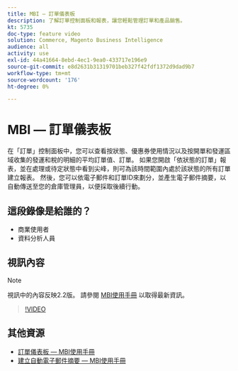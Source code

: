 ```yaml
---
title: MBI — 訂單儀表板
description: 了解訂單控制面板和報表，讓您輕鬆管理訂單和產品銷售。
kt: 5735
doc-type: feature video
solution: Commerce, Magento Business Intelligence
audience: all
activity: use
exl-id: 44a41664-8ebd-4ec1-9ea0-433717e196e9
source-git-commit: e8d2631b31319701beb327f42fdf1372d9dad9b7
workflow-type: tm+mt
source-wordcount: '176'
ht-degree: 0%

---
```


# MBI — 訂單儀表板

在「訂單」控制面板中，您可以查看按狀態、優惠券使用情況以及按開單和發運區域收集的發運和稅的明細的平均訂單值、訂單。 如果您開啟「依狀態的訂單」報表，並在處理或待定狀態中看到尖峰，則可為該時間範圍內處於該狀態的所有訂單建立報表。 然後，您可以依電子郵件和訂單ID來劃分，並產生電子郵件摘要，以自動傳送至您的倉庫管理員，以便採取後續行動。


## 這段錄像是給誰的？

- 商業使用者
- 資料分析人員

## 視訊內容

>[!NOTE]
>
>視訊中的內容反映2.2版。 請參閱 [MBI使用手冊](https://experienceleague.adobe.com/docs/commerce-business-intelligence/mbi/guide-overview.html) 以取得最新資訊。

>[!VIDEO](https://video.tv.adobe.com/v/35989?quality=12&learn=on)

## 其他資源

- [訂單儀表板 — MBI使用手冊](https://experienceleague.adobe.com/docs/commerce-business-intelligence/mbi/build/dashboards/dashboards-pro.html#orders)
- [建立自動電子郵件摘要 — MBI使用手冊](https://experienceleague.adobe.com/docs/commerce-business-intelligence/mbi/build/share/email-summaries.html)

